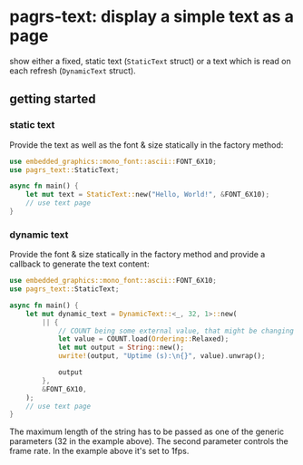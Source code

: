 pagrs-text: display a simple text as a page
============================================

show either a fixed, static text (`StaticText` struct) or a text which is read on each refresh (`DynamicText` struct).

getting started
------------------

### static text

Provide the text as well as the font & size statically in the factory method:
```rust
use embedded_graphics::mono_font::ascii::FONT_6X10;
use pagrs_text::StaticText;

async fn main() {
    let mut text = StaticText::new("Hello, World!", &FONT_6X10);
    // use text page
}
```

### dynamic text

Provide the font & size statically in the factory method and provide a callback to generate the text content:
```rust
use embedded_graphics::mono_font::ascii::FONT_6X10;
use pagrs_text::StaticText;

async fn main() {
    let mut dynamic_text = DynamicText::<_, 32, 1>::new(
        || {
            // COUNT being some external value, that might be changing
            let value = COUNT.load(Ordering::Relaxed);
            let mut output = String::new();
            uwrite!(output, "Uptime (s):\n{}", value).unwrap();

            output
        },
        &FONT_6X10,
    );
    // use text page
}
```

The maximum length of the string has to be passed as one of the generic parameters (32 in the example above). The second parameter controls the frame rate.
In the example above it's set to 1fps.
